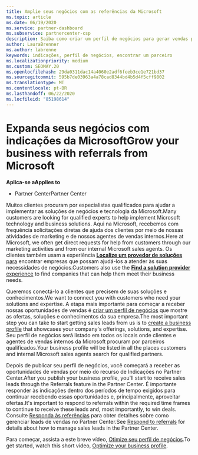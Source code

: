 ```yaml
---
title: Amplie seus negócios com as referências da Microsoft
ms.topic: article
ms.date: 06/19/2020
ms.service: partner-dashboard
ms.subservice: partnercenter-csp
description: Saiba como criar um perfil de negócios para gerar vendas potenciais por meio do recurso de referências do Partner Center e, em seguida, responder a essas referências.
author: LauraBrenner
ms.author: labrenne
keywords: indicações, perfil de negócios, encontrar um parceiro
ms.localizationpriority: medium
ms.custom: SEOMAY.20
ms.openlocfilehash: 29da0311dac14a4060e2adf6feeb3ce1e721bd37
ms.sourcegitcommit: 595b7de03963a4a78cad8344bd4b5d4f5cff9802
ms.translationtype: MT
ms.contentlocale: pt-BR
ms.lasthandoff: 06/22/2020
ms.locfileid: "85198614"
---
```

<!-- FWLink:  https://go.microsoft.com/fwlink/?linkid=849775 (top of page) -->

# <a name="grow-your-business-with-referrals-from-microsoft"></a><span data-ttu-id="671d3-104">Expanda seus negócios com indicações da Microsoft</span><span class="sxs-lookup"><span data-stu-id="671d3-104">Grow your business with referrals from Microsoft</span></span>

<span data-ttu-id="671d3-105">**Aplica-se a**</span><span class="sxs-lookup"><span data-stu-id="671d3-105">**Applies to**</span></span>

- <span data-ttu-id="671d3-106">Partner Center</span><span class="sxs-lookup"><span data-stu-id="671d3-106">Partner Center</span></span>

<span data-ttu-id="671d3-107">Muitos clientes procuram por especialistas qualificados para ajudar a implementar as soluções de negócios e tecnologia da Microsoft.</span><span class="sxs-lookup"><span data-stu-id="671d3-107">Many customers are looking for qualified experts to help implement Microsoft technology and business solutions.</span></span> <span data-ttu-id="671d3-108">Aqui na Microsoft, recebemos com frequência solicitações diretas de ajuda dos clientes por meio de nossas atividades de marketing e de nossos agentes de vendas internos.</span><span class="sxs-lookup"><span data-stu-id="671d3-108">Here at Microsoft, we often get direct requests for help from customers through our marketing activities and from our internal Microsoft sales agents.</span></span> <span data-ttu-id="671d3-109">Os clientes também usam a experiência [**Localize um provedor de soluções** para](https://www.microsoft.com/solution-providers/search) encontrar empresas que possam ajudá-los a atender às suas necessidades de negócios.</span><span class="sxs-lookup"><span data-stu-id="671d3-109">Customers also use the [**Find a solution provider** experience](https://www.microsoft.com/solution-providers/search) to find companies that can help them meet their business needs.</span></span> 

<span data-ttu-id="671d3-110">Queremos conectá-lo a clientes que precisem de suas soluções e conhecimentos.</span><span class="sxs-lookup"><span data-stu-id="671d3-110">We want to connect you with customers who need your solutions and expertise.</span></span> <span data-ttu-id="671d3-111">A etapa mais importante para começar a receber nossas oportunidades de vendas é [criar um perfil de negócios](create-a-marketing-profile.md) que mostre as ofertas, soluções e conhecimentos da sua empresa.</span><span class="sxs-lookup"><span data-stu-id="671d3-111">The most important step you can take to start getting sales leads from us is to [create a business profile](create-a-marketing-profile.md) that showcases your company's offerings, solutions, and expertise.</span></span> <span data-ttu-id="671d3-112">Seu perfil de negócios será listado em todos os locais onde clientes e agentes de vendas internos da Microsoft procuram por parceiros qualificados.</span><span class="sxs-lookup"><span data-stu-id="671d3-112">Your business profile will be listed in all the places customers and internal Microsoft sales agents search for qualified partners.</span></span> 

 <span data-ttu-id="671d3-113">Depois de publicar seu perfil de negócios, você começará a receber as oportunidades de vendas por meio do recurso de Indicações no Partner Center.</span><span class="sxs-lookup"><span data-stu-id="671d3-113">After you publish your business profile, you'll start to receive sales leads through the Referrals feature in the Partner Center.</span></span> <span data-ttu-id="671d3-114">É importante responder às indicações dentro dos períodos de tempo exigidos para continuar recebendo essas oportunidades e, principalmente, aproveitar ofertas.</span><span class="sxs-lookup"><span data-stu-id="671d3-114">It's important to respond to referrals within the required time frames to continue to receive these leads and, most importantly, to win deals.</span></span> <span data-ttu-id="671d3-115">Consulte [Responda às referências](responding-to-referrals.md) para obter detalhes sobre como gerenciar leads de vendas no Partner Center.</span><span class="sxs-lookup"><span data-stu-id="671d3-115">See [Respond to referrals](responding-to-referrals.md) for details about how to manage sales leads in the Partner Center.</span></span>  

<span data-ttu-id="671d3-116">Para começar, assista a este breve vídeo, [Otimize seu perfil de negócios](https://player.vimeo.com/video/252788046).</span><span class="sxs-lookup"><span data-stu-id="671d3-116">To get started, watch this short video, [Optimize your business profile](https://player.vimeo.com/video/252788046).</span></span>  
